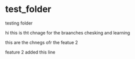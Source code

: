 # test_folder
testing folder

hi this is tht chnage for the braanches chesking and learning

this are the chnegs ofr the featue 2

feature 2 added this line